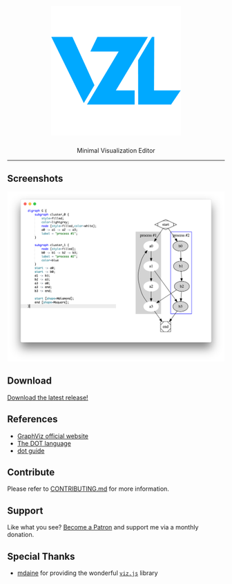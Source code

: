 <h1 align="center"><img src="./logo.png?raw=true" alt="Vzl" title="Vzl" width="300" /></h1>
<div align="center">Minimal Visualization Editor</div>

---

## Screenshots

![](./screenshot.png?raw=true)

## Download

[Download the latest release!](https://github.com/vutran/vzl/releases)

## References

* [GraphViz official website](http://www.graphviz.org/)
* [The DOT language](https://graphviz.gitlab.io/_pages/doc/info/lang.html)
* [dot guide](https://graphviz.gitlab.io/_pages/pdf/dotguide.pdf)

## Contribute

Please refer to [CONTRIBUTING.md](./CONTRIBUTING.md) for more information.

## Support

Like what you see? [Become a Patron](https://www.patreon.com/vutran) and support me via a monthly donation.

## Special Thanks

* [mdaine](https://github.com/mdaines/) for providing the wonderful [`viz.js`](https://github.com/mdaines/viz.js) library
